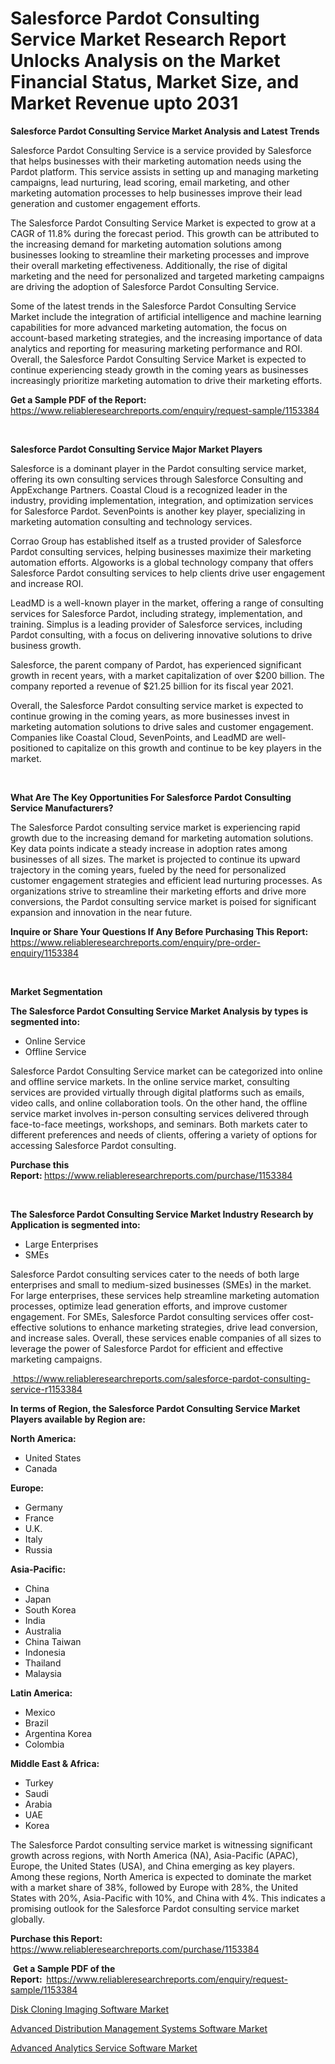 <p><h1>Salesforce Pardot Consulting Service Market Research Report Unlocks Analysis on the Market Financial Status, Market Size, and Market Revenue upto 2031</h1></p><p><strong>Salesforce Pardot Consulting Service Market Analysis and Latest Trends</strong></p>
<p><p>Salesforce Pardot Consulting Service is a service provided by Salesforce that helps businesses with their marketing automation needs using the Pardot platform. This service assists in setting up and managing marketing campaigns, lead nurturing, lead scoring, email marketing, and other marketing automation processes to help businesses improve their lead generation and customer engagement efforts.</p><p>The Salesforce Pardot Consulting Service Market is expected to grow at a CAGR of 11.8% during the forecast period. This growth can be attributed to the increasing demand for marketing automation solutions among businesses looking to streamline their marketing processes and improve their overall marketing effectiveness. Additionally, the rise of digital marketing and the need for personalized and targeted marketing campaigns are driving the adoption of Salesforce Pardot Consulting Service.</p><p>Some of the latest trends in the Salesforce Pardot Consulting Service Market include the integration of artificial intelligence and machine learning capabilities for more advanced marketing automation, the focus on account-based marketing strategies, and the increasing importance of data analytics and reporting for measuring marketing performance and ROI. Overall, the Salesforce Pardot Consulting Service Market is expected to continue experiencing steady growth in the coming years as businesses increasingly prioritize marketing automation to drive their marketing efforts.</p></p>
<p><strong>Get a Sample PDF of the Report:&nbsp;</strong> <a href="https://www.reliableresearchreports.com/enquiry/request-sample/1153384">https://www.reliableresearchreports.com/enquiry/request-sample/1153384</a></p>
<p>&nbsp;</p>
<p><strong>Salesforce Pardot Consulting Service Major Market Players</strong></p>
<p><p>Salesforce is a dominant player in the Pardot consulting service market, offering its own consulting services through Salesforce Consulting and AppExchange Partners. Coastal Cloud is a recognized leader in the industry, providing implementation, integration, and optimization services for Salesforce Pardot. SevenPoints is another key player, specializing in marketing automation consulting and technology services.</p><p>Corrao Group has established itself as a trusted provider of Salesforce Pardot consulting services, helping businesses maximize their marketing automation efforts. Algoworks is a global technology company that offers Salesforce Pardot consulting services to help clients drive user engagement and increase ROI.</p><p>LeadMD is a well-known player in the market, offering a range of consulting services for Salesforce Pardot, including strategy, implementation, and training. Simplus is a leading provider of Salesforce services, including Pardot consulting, with a focus on delivering innovative solutions to drive business growth.</p><p>Salesforce, the parent company of Pardot, has experienced significant growth in recent years, with a market capitalization of over $200 billion. The company reported a revenue of $21.25 billion for its fiscal year 2021.</p><p>Overall, the Salesforce Pardot consulting service market is expected to continue growing in the coming years, as more businesses invest in marketing automation solutions to drive sales and customer engagement. Companies like Coastal Cloud, SevenPoints, and LeadMD are well-positioned to capitalize on this growth and continue to be key players in the market.</p></p>
<p>&nbsp;</p>
<p><strong>What Are The Key Opportunities For Salesforce Pardot Consulting Service Manufacturers?</strong></p>
<p><p>The Salesforce Pardot consulting service market is experiencing rapid growth due to the increasing demand for marketing automation solutions. Key data points indicate a steady increase in adoption rates among businesses of all sizes. The market is projected to continue its upward trajectory in the coming years, fueled by the need for personalized customer engagement strategies and efficient lead nurturing processes. As organizations strive to streamline their marketing efforts and drive more conversions, the Pardot consulting service market is poised for significant expansion and innovation in the near future.</p></p>
<p><strong>Inquire or Share Your Questions If Any Before Purchasing This Report:</strong> <a href="https://www.reliableresearchreports.com/enquiry/pre-order-enquiry/1153384">https://www.reliableresearchreports.com/enquiry/pre-order-enquiry/1153384</a></p>
<p>&nbsp;</p>
<p><strong>Market Segmentation</strong></p>
<p><strong>The Salesforce Pardot Consulting Service Market Analysis by types is segmented into:</strong></p>
<p><ul><li>Online Service</li><li>Offline Service</li></ul></p>
<p><p>Salesforce Pardot Consulting Service market can be categorized into online and offline service markets. In the online service market, consulting services are provided virtually through digital platforms such as emails, video calls, and online collaboration tools. On the other hand, the offline service market involves in-person consulting services delivered through face-to-face meetings, workshops, and seminars. Both markets cater to different preferences and needs of clients, offering a variety of options for accessing Salesforce Pardot consulting.</p></p>
<p><strong>Purchase this Report:&nbsp;</strong><a href="https://www.reliableresearchreports.com/purchase/1153384">https://www.reliableresearchreports.com/purchase/1153384</a></p>
<p>&nbsp;</p>
<p><strong>The Salesforce Pardot Consulting Service Market Industry Research by Application is segmented into:</strong></p>
<p><ul><li>Large Enterprises</li><li>SMEs</li></ul></p>
<p><p>Salesforce Pardot consulting services cater to the needs of both large enterprises and small to medium-sized businesses (SMEs) in the market. For large enterprises, these services help streamline marketing automation processes, optimize lead generation efforts, and improve customer engagement. For SMEs, Salesforce Pardot consulting services offer cost-effective solutions to enhance marketing strategies, drive lead conversion, and increase sales. Overall, these services enable companies of all sizes to leverage the power of Salesforce Pardot for efficient and effective marketing campaigns.</p></p>
<p><a href="https://www.reliableresearchreports.com/salesforce-pardot-consulting-service-r1153384">&nbsp;https://www.reliableresearchreports.com/salesforce-pardot-consulting-service-r1153384</a></p>
<p><strong>In terms of Region, the Salesforce Pardot Consulting Service Market Players available by Region are:</strong></p>
<p>
    <p> <strong> North America: </strong>
        <ul>
            <li>United States</li>
            <li>Canada</li>
        </ul>
        </p> 
    <p> <strong> Europe: </strong>
        <ul>
            <li>Germany</li>
            <li>France</li>
            <li>U.K.</li>
            <li>Italy</li>
            <li>Russia</li>
        </ul>
        </p> 
    <p> <strong> Asia-Pacific: </strong>
        <ul>
            <li>China</li>
            <li>Japan</li>
            <li>South Korea</li>
            <li>India</li>
            <li>Australia</li>
            <li>China Taiwan</li>
            <li>Indonesia</li>
            <li>Thailand</li>
            <li>Malaysia</li>
        </ul>
        </p> 
    <p> <strong> Latin America: </strong>
        <ul>
            <li>Mexico</li>
            <li>Brazil</li>
            <li>Argentina Korea</li>
            <li>Colombia</li>
        </ul>
        </p> 
    <p> <strong> Middle East & Africa: </strong>
        <ul>
            <li>Turkey</li>
            <li>Saudi</li>
            <li>Arabia</li>
            <li>UAE</li>
            <li>Korea</li>
        </ul>
    </p>
    </p>
<p><p>The Salesforce Pardot consulting service market is witnessing significant growth across regions, with North America (NA), Asia-Pacific (APAC), Europe, the United States (USA), and China emerging as key players. Among these regions, North America is expected to dominate the market with a market share of 38%, followed by Europe with 28%, the United States with 20%, Asia-Pacific with 10%, and China with 4%. This indicates a promising outlook for the Salesforce Pardot consulting service market globally.</p></p>
<p><strong>Purchase this Report: </strong><a href="https://www.reliableresearchreports.com/purchase/1153384">https://www.reliableresearchreports.com/purchase/1153384</a></p>
<p>&nbsp;<strong>Get a Sample PDF of the Report:&nbsp;&nbsp;</strong><a href="https://www.reliableresearchreports.com/enquiry/request-sample/1153384">https://www.reliableresearchreports.com/enquiry/request-sample/1153384</a></p>
<p><strong></strong></p>
<p><p><a href="https://github.com/itulahketika112/Market-Research-Report-List-1/blob/main/disk-cloning-imaging-software-market.md">Disk Cloning Imaging Software Market</a></p><p><a href="https://github.com/prosalinda88/Market-Research-Report-List-5/blob/main/advanced-distribution-management-systems-software-market.md">Advanced Distribution Management Systems Software Market</a></p><p><a href="https://github.com/NorbertYates/Market-Research-Report-List-5/blob/main/advanced-analytics-service-software-market.md">Advanced Analytics Service Software Market</a></p></p>